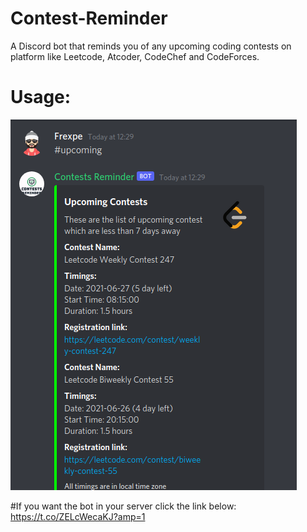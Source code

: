 # Contest-Reminder
A Discord bot that reminds you of any upcoming coding contests on platform like Leetcode, Atcoder, CodeChef and CodeForces.

# Usage:
![Usage of the bot in discord](/screenshots/usage.png "a title")

#If you want the bot in your server click the link below:
https://t.co/ZELcWecaKJ?amp=1

